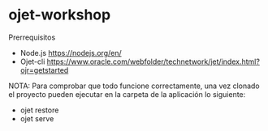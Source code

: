 # ojet-workshop
Prerrequisitos 

- Node.js 
https://nodejs.org/en/
- Ojet-cli
https://www.oracle.com/webfolder/technetwork/jet/index.html?ojr=getstarted

NOTA: Para comprobar que todo funcione correctamente, una vez clonado el proyecto pueden ejecutar en la carpeta de la aplicación lo siguiente: 
- ojet restore
- ojet serve
